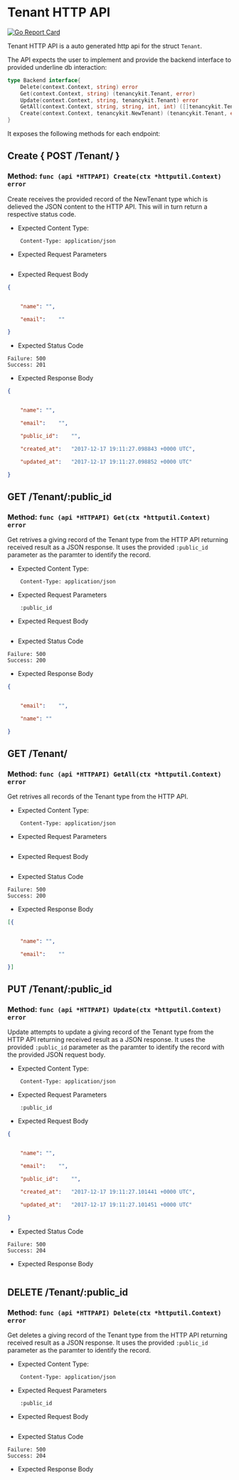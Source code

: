 Tenant HTTP API 
===============================

[![Go Report Card](https://goreportcard.com/badge/github.com/gokit/tenancykit/api/tenantapi)](https://goreportcard.com/report/github.com/gokit/tenancykit/api/tenantapi)

Tenant HTTP API is a auto generated http api for the struct `Tenant`.

The API expects the user to implement and provide the backend interface to provided underline db interaction:

```go
type Backend interface{
    Delete(context.Context, string) error
    Get(context.Context, string) (tenancykit.Tenant, error)
    Update(context.Context, string, tenancykit.Tenant) error
    GetAll(context.Context, string, string, int, int) ([]tenancykit.Tenant, int, error)
    Create(context.Context, tenancykit.NewTenant) (tenancykit.Tenant, error)
}
```

It exposes the following methods for each endpoint:

## Create { POST /Tenant/ }
### Method: `func (api *HTTPAPI) Create(ctx *httputil.Context) error`

Create receives the provided record of the NewTenant type which is delieved the 
JSON content to the HTTP API. This will in turn return a respective status code.

- Expected Content Type: 

```http
    Content-Type: application/json
```

- Expected Request Parameters

```
```

- Expected Request Body

```json
{


    "name":	"",

    "email":	""

}
```

- Expected Status Code

```
Failure: 500
Success: 201
```

- Expected Response Body

```json
{


    "name":	"",

    "email":	"",

    "public_id":	"",

    "created_at":	"2017-12-17 19:11:27.098843 +0000 UTC",

    "updated_at":	"2017-12-17 19:11:27.098852 +0000 UTC"

}
```

## GET /Tenant/:public_id
### Method: `func (api *HTTPAPI) Get(ctx *httputil.Context) error`

Get retrives a giving record of the Tenant type from the HTTP API returning received result as a JSON
response. It uses the provided `:public_id` parameter as the paramter to identify the record.

- Expected Content Type: 

```http
    Content-Type: application/json
```

- Expected Request Parameters

```
    :public_id
```

- Expected Request Body

```json
```

- Expected Status Code

```
Failure: 500
Success: 200
```

- Expected Response Body

```json
{


    "email":	"",

    "name":	""

}
```

## GET /Tenant/
### Method: `func (api *HTTPAPI) GetAll(ctx *httputil.Context) error`

Get retrives all records of the Tenant type from the HTTP API.

- Expected Content Type: 

```http
    Content-Type: application/json
```

- Expected Request Parameters

```
```

- Expected Request Body

```json
```

- Expected Status Code

```
Failure: 500
Success: 200
```

- Expected Response Body

```json
[{


    "name":	"",

    "email":	""

}]
```

## PUT /Tenant/:public_id
### Method: `func (api *HTTPAPI) Update(ctx *httputil.Context) error`

Update attempts to update a giving record of the Tenant type from the HTTP API returning received result as a JSON
response. It uses the provided `:public_id` parameter as the paramter to identify the record with the provided JSON request body.

- Expected Content Type: 

```http
    Content-Type: application/json
```

- Expected Request Parameters

```
    :public_id
```

- Expected Request Body

```json
{


    "name":	"",

    "email":	"",

    "public_id":	"",

    "created_at":	"2017-12-17 19:11:27.101441 +0000 UTC",

    "updated_at":	"2017-12-17 19:11:27.101451 +0000 UTC"

}
```

- Expected Status Code

```
Failure: 500
Success: 204
```


- Expected Response Body

```json
```

## DELETE /Tenant/:public_id
### Method: `func (api *HTTPAPI) Delete(ctx *httputil.Context) error`

Get deletes a giving record of the Tenant type from the HTTP API returning received result as a JSON
response. It uses the provided `:public_id` parameter as the paramter to identify the record.

- Expected Content Type: 

```http
    Content-Type: application/json
```

- Expected Request Parameters

```
    :public_id
```

- Expected Request Body

```json
```

- Expected Status Code

```
Failure: 500
Success: 204
```

- Expected Response Body

```json
```